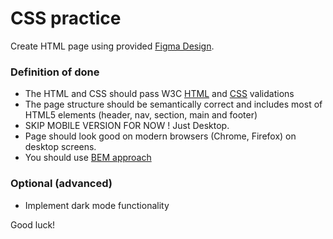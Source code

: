 # CSS practice

Create HTML page using provided [Figma Design](<https://www.figma.com/file/Ntbk8Uf7XzjmWOkSh9Q8Y7/simply-portfolio-desing-(Community)>).

### Definition of done


- The HTML and CSS should pass W3C [HTML](https://validator.w3.org/#validate_by_uri) and [CSS](https://jigsaw.w3.org/css-validator/) validations
- The page structure should be semantically correct and includes most of HTML5 elements (header, nav, section, main and footer)
- SKIP MOBILE VERSION FOR NOW ! Just Desktop.
- Page should look good on modern browsers (Chrome, Firefox) on desktop screens.
- You should use [BEM approach](https://en.bem.info/methodology/quick-start/)

### Optional (advanced)

- Implement dark mode functionality

Good luck!
